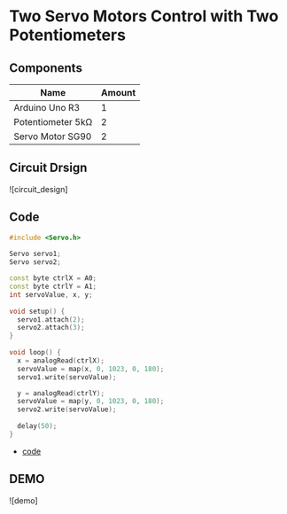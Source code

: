 # Two Servo Motors Control with Two Potentiometers

## Components
|Name|Amount|
|-|-|
|Arduino Uno R3|1|
|Potentiometer 5kΩ|2|
|Servo Motor SG90|2|

## Circuit Drsign
![circuit_design]

## Code
```C++
#include <Servo.h>
  
Servo servo1;
Servo servo2;

const byte ctrlX = A0;
const byte ctrlY = A1;
int servoValue, x, y;
  
void setup() {
  servo1.attach(2);
  servo2.attach(3);
}
  
void loop() {
  x = analogRead(ctrlX);
  servoValue = map(x, 0, 1023, 0, 180);
  servo1.write(servoValue);

  y = analogRead(ctrlY);
  servoValue = map(y, 0, 1023, 0, 180);
  servo2.write(servoValue);
  
  delay(50);  
}
```
* [code](012.md)

## DEMO
![demo]
